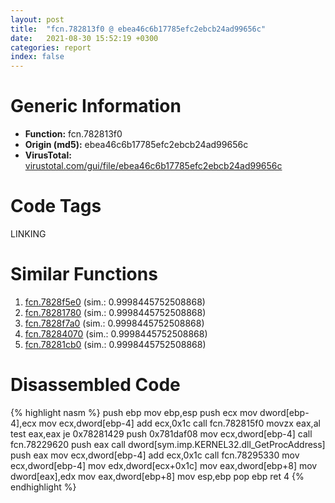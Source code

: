 ```yaml
---
layout: post
title:  "fcn.782813f0 @ ebea46c6b17785efc2ebcb24ad99656c"
date:   2021-08-30 15:52:19 +0300
categories: report
index: false
---
```


# Generic Information
- **Function:** fcn.782813f0
- **Origin (md5):** ebea46c6b17785efc2ebcb24ad99656c
- **VirusTotal:** [virustotal.com/gui/file/ebea46c6b17785efc2ebcb24ad99656c][virustotal_ref]

# Code Tags
<span class="tag" id="LINKING">LINKING</span>


# Similar Functions

1. [fcn.7828f5e0][similar_1_ref] (sim.: 0.9998445752508868)
2. [fcn.78281780][similar_2_ref] (sim.: 0.9998445752508868)
3. [fcn.7828f7a0][similar_3_ref] (sim.: 0.9998445752508868)
4. [fcn.78284070][similar_4_ref] (sim.: 0.9998445752508868)
5. [fcn.78281cb0][similar_5_ref] (sim.: 0.9998445752508868)


# Disassembled Code

{% highlight nasm %}
push ebp
mov ebp,esp
push ecx
mov dword[ebp-4],ecx
mov ecx,dword[ebp-4]
add ecx,0x1c
call fcn.782815f0
movzx eax,al
test eax,eax
je 0x78281429
push 0x781daf08
mov ecx,dword[ebp-4]
call fcn.78229620
push eax
call dword[sym.imp.KERNEL32.dll_GetProcAddress]
push eax
mov ecx,dword[ebp-4]
add ecx,0x1c
call fcn.78295330
mov ecx,dword[ebp-4]
mov edx,dword[ecx+0x1c]
mov eax,dword[ebp+8]
mov dword[eax],edx
mov eax,dword[ebp+8]
mov esp,ebp
pop ebp
ret 4
{% endhighlight %}


[similar_1_ref]: /report/fcn.7828f5e0@ebea46c6b17785efc2ebcb24ad99656c
[similar_2_ref]: /report/fcn.78281780@ebea46c6b17785efc2ebcb24ad99656c
[similar_3_ref]: /report/fcn.7828f7a0@ebea46c6b17785efc2ebcb24ad99656c
[similar_4_ref]: /report/fcn.78284070@ebea46c6b17785efc2ebcb24ad99656c
[similar_5_ref]: /report/fcn.78281cb0@ebea46c6b17785efc2ebcb24ad99656c
[virustotal_ref]: https://www.virustotal.com/gui/file/ebea46c6b17785efc2ebcb24ad99656c